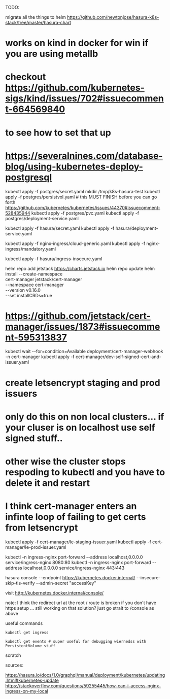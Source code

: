 TODO: 

migrate all the things to helm
https://github.com/newtonjose/hasura-k8s-stack/tree/master/hasura-chart

# works on kind in docker for win if you are using metallb 
# checkout https://github.com/kubernetes-sigs/kind/issues/702#issuecomment-664569840
# to see how to set that up

# https://severalnines.com/database-blog/using-kubernetes-deploy-postgresql
kubectl apply -f postgres/secret.yaml
mkdir /tmp/k8s-hasura-test
kubectl apply -f postgres/persistvol.yaml # this MUST FINISH before you can go forth https://github.com/kubernetes/kubernetes/issues/44370#issuecomment-528435944
kubectl apply -f postgres/pvc.yaml
kubectl apply -f postgres/deployment-service.yaml

kubectl apply -f hasura/secret.yaml
kubectl apply -f hasura/deployment-service.yaml

kubectl apply -f nginx-ingress/cloud-generic.yaml
kubectl apply -f nginx-ingress/mandatory.yaml

kubectl apply -f hasura/ingress-insecure.yaml

helm repo add jetstack https://charts.jetstack.io
helm repo update
helm install --create-namespace \
  cert-manager jetstack/cert-manager \
  --namespace cert-manager \
  --version v0.16.0 \
  --set installCRDs=true

  # https://github.com/jetstack/cert-manager/issues/1873#issuecomment-595313837
kubectl wait --for=condition=Available deployment/cert-manager-webhook -n cert-manager
kubectl apply -f cert-manager/dev-self-signed-cert-and-issuer.yaml


# create letsencrypt staging and prod issuers
# only do this on non local clusters... if your cluser is on localhost use self signed stuff..
# other wise the cluster stops respoding to kubectl and you have to delete it and restart
# I think cert-manager enters an infinte loop of failing to get certs from letsencrypt
kubectl apply -f cert-manager/le-staging-issuer.yaml
kubectl apply -f cert-manager/le-prod-issuer.yaml


kubectl -n ingress-nginx port-forward --address localhost,0.0.0.0 service/ingress-nginx 8080:80
kubectl -n ingress-nginx port-forward --address localhost,0.0.0.0 service/ingress-nginx 443:443

hasura console --endpoint https://kubernetes.docker.internal/ --insecure-skip-tls-verify --admin-secret "accessKey"

visit
http://kubernetes.docker.internal/console/

note: I think the redirect url at the root / route is broken if you don't have https setup ... still working on that
solution? just go strait to /console as above


useful commands

```
kubectl get ingress

kubectl get events # super useful for debugging wiernedss with PersistentVolume stuff
```

scratch

sources:

https://hasura.io/docs/1.0/graphql/manual/deployment/kubernetes/updating.html#kubernetes-update
https://stackoverflow.com/questions/59255445/how-can-i-access-nginx-ingress-on-my-local
